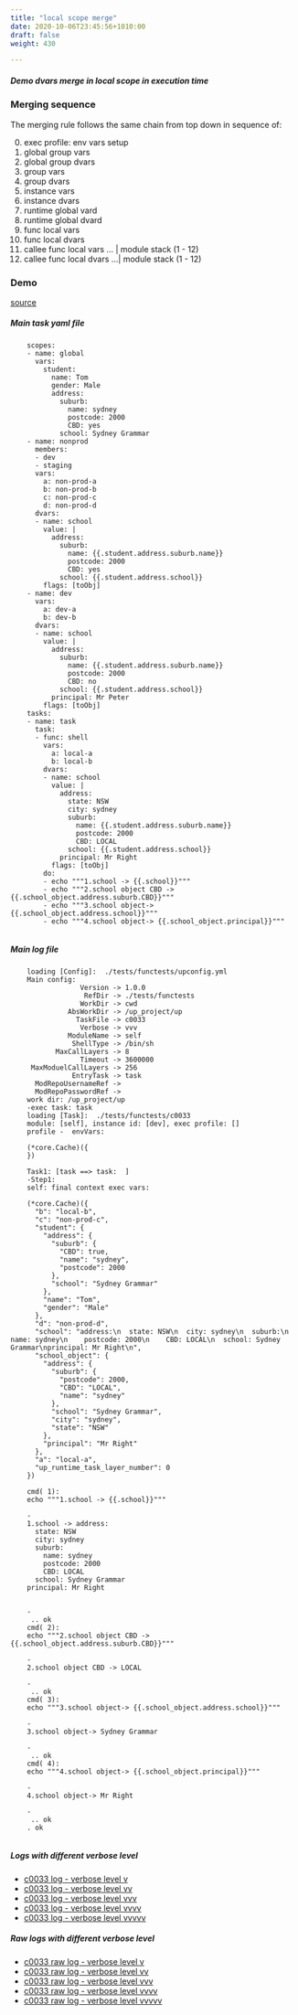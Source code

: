 ```yaml
---
title: "local scope merge"
date: 2020-10-06T23:45:56+1010:00
draft: false
weight: 430

---
```


##### Demo dvars merge in local scope in execution time


### Merging sequence



The merging rule follows the same chain from top down in sequence of:

  0. exec profile: env vars setup
  1. global group vars
  2. global group dvars
  3. group vars
  4. group dvars
  5. instance vars
  6. instance dvars
  7. runtime global vard
  8. runtime global dvard
  9. func local vars
  10. func local dvars
  11. callee func local vars ... | module stack (1 - 12)
  12. callee func local dvars ...| module stack (1 - 12)











### Demo








[source](https://github.com/upcmd/up/blob/master/tests/functests/c0033.yml)

##### Main task yaml file
```
    scopes:
    - name: global
      vars:
        student:
          name: Tom
          gender: Male
          address:
            suburb:
              name: sydney
              postcode: 2000
              CBD: yes
            school: Sydney Grammar
    - name: nonprod
      members:
      - dev
      - staging
      vars:
        a: non-prod-a
        b: non-prod-b
        c: non-prod-c
        d: non-prod-d
      dvars:
      - name: school
        value: |
          address:
            suburb:
              name: {{.student.address.suburb.name}}
              postcode: 2000
              CBD: yes
            school: {{.student.address.school}}
        flags: [toObj]
    - name: dev
      vars:
        a: dev-a
        b: dev-b
      dvars:
      - name: school
        value: |
          address:
            suburb:
              name: {{.student.address.suburb.name}}
              postcode: 2000
              CBD: no
            school: {{.student.address.school}}
          principal: Mr Peter
        flags: [toObj]
    tasks:
    - name: task
      task:
      - func: shell
        vars:
          a: local-a
          b: local-b
        dvars:
        - name: school
          value: |
            address:
              state: NSW
              city: sydney
              suburb:
                name: {{.student.address.suburb.name}}
                postcode: 2000
                CBD: LOCAL
              school: {{.student.address.school}}
            principal: Mr Right
          flags: [toObj]
        do:
        - echo """1.school -> {{.school}}"""
        - echo """2.school object CBD -> {{.school_object.address.suburb.CBD}}"""
        - echo """3.school object-> {{.school_object.address.school}}"""
        - echo """4.school object-> {{.school_object.principal}}"""
    
```
##### Main log file
```
    loading [Config]:  ./tests/functests/upconfig.yml
    Main config:
                 Version -> 1.0.0
                  RefDir -> ./tests/functests
                 WorkDir -> cwd
              AbsWorkDir -> /up_project/up
                TaskFile -> c0033
                 Verbose -> vvv
              ModuleName -> self
               ShellType -> /bin/sh
           MaxCallLayers -> 8
                 Timeout -> 3600000
     MaxModuelCallLayers -> 256
               EntryTask -> task
      ModRepoUsernameRef -> 
      ModRepoPasswordRef -> 
    work dir: /up_project/up
    -exec task: task
    loading [Task]:  ./tests/functests/c0033
    module: [self], instance id: [dev], exec profile: []
    profile -  envVars:
    
    (*core.Cache)({
    })
    
    Task1: [task ==> task:  ]
    -Step1:
    self: final context exec vars:
    
    (*core.Cache)({
      "b": "local-b",
      "c": "non-prod-c",
      "student": {
        "address": {
          "suburb": {
            "CBD": true,
            "name": "sydney",
            "postcode": 2000
          },
          "school": "Sydney Grammar"
        },
        "name": "Tom",
        "gender": "Male"
      },
      "d": "non-prod-d",
      "school": "address:\n  state: NSW\n  city: sydney\n  suburb:\n    name: sydney\n    postcode: 2000\n    CBD: LOCAL\n  school: Sydney Grammar\nprincipal: Mr Right\n",
      "school_object": {
        "address": {
          "suburb": {
            "postcode": 2000,
            "CBD": "LOCAL",
            "name": "sydney"
          },
          "school": "Sydney Grammar",
          "city": "sydney",
          "state": "NSW"
        },
        "principal": "Mr Right"
      },
      "a": "local-a",
      "up_runtime_task_layer_number": 0
    })
    
    cmd( 1):
    echo """1.school -> {{.school}}"""
    
    -
    1.school -> address:
      state: NSW
      city: sydney
      suburb:
        name: sydney
        postcode: 2000
        CBD: LOCAL
      school: Sydney Grammar
    principal: Mr Right
    
    
    -
     .. ok
    cmd( 2):
    echo """2.school object CBD -> {{.school_object.address.suburb.CBD}}"""
    
    -
    2.school object CBD -> LOCAL
    
    -
     .. ok
    cmd( 3):
    echo """3.school object-> {{.school_object.address.school}}"""
    
    -
    3.school object-> Sydney Grammar
    
    -
     .. ok
    cmd( 4):
    echo """4.school object-> {{.school_object.principal}}"""
    
    -
    4.school object-> Mr Right
    
    -
     .. ok
    . ok
    
```


##### Logs with different verbose level
* [c0033 log - verbose level v](../../logs/c0033_v)
* [c0033 log - verbose level vv](../../logs/c0033_vv)
* [c0033 log - verbose level vvv](../../logs/c0033_vvvv)
* [c0033 log - verbose level vvvv](../../logs/c0033_vvvv)
* [c0033 log - verbose level vvvvv](../../logs/c0033_vvvvv)

##### Raw logs with different verbose level
* [c0033 raw log - verbose level v](../../reflogs/c0033_v.log)
* [c0033 raw log - verbose level vv](../../reflogs/c0033_vv.log)
* [c0033 raw log - verbose level vvv](../../reflogs/c0033_vvv.log)
* [c0033 raw log - verbose level vvvv](../../reflogs/c0033_vvvv.log)
* [c0033 raw log - verbose level vvvvv](../../reflogs/c0033_vvvvv.log)








